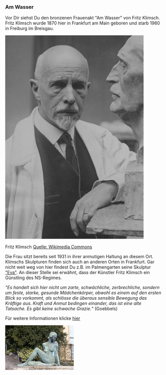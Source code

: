 ### Am Wasser


Vor Dir siehst Du den bronzenen Frauenakt "Am Wasser" von Fritz Klimsch. Fritz Klimsch wurde 1870 hier in Frankfurt am Main geboren und starb 1960 in Freiburg im Breisgau. 

![Fritz Klimsch](Fritz_Klimsch.jpg)

Fritz Klimsch [Quelle: Wikimedia Commons](https://commons.wikimedia.org/wiki/File:Fritz%20Klimsch.jpg?uselang=de)

Die Frau sitzt bereits seit 1931 in ihrer anmutigen Haltung an diesem Ort.  
Klimschs Skulpturen finden sich auch an anderen Orten in Frankfurt. Gar nicht weit weg von hier findest Du z.B. im Palmengarten seine Skulptur ["Eva"](https://www.kunst-im-oeffentlichen-raum-frankfurt.de/de/page42.html?id=395&standort=149). An dieser Stelle sei erwähnt, dass der Künstler Fritz Klimsch  ein Günstling des NS-Regimes.  

_"Es handelt sich hier nicht um zarte, schwächliche, zerbrechliche, sondern um feste, starke, gesunde Mädchenkörper, obwohl es einem auf den ersten Blick so vorkommt, als schlösse die überaus sensible Bewegung das Kräftige aus. Kraft und Anmut bedingen einander, das ist eine alte Tatsache. Es gibt keine schwache Grazie.“_ (Goebbels)

Für weitere Informationen klicke [hier](https://www.uni-frankfurt.de/39021852/Fritz_Klimsch___Am_Wasser)

![Am Wasser](klimsch-am-wasser-2.jpg)
